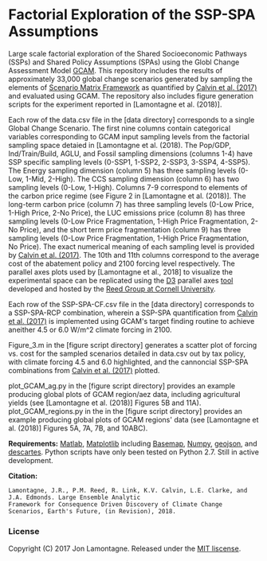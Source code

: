 # Factorial Exploration of the SSP-SPA Assumptions
Large scale factorial exploration of the Shared Socioeconomic Pathways (SSPs) and Shared Policy Assumptions (SPAs) using the Globl Change Assessment Model [GCAM](https://github.com/JGCRI/gcam-core).  This repository includes the results of approximately 33,000 global change scenarios generated by sampling the elements of [Scenario Matrix Framework](https://link.springer.com/article/10.1007/s10584-013-0906-1) as quantified by [Calvin et al. (2017)](https://www.sciencedirect.com/science/article/pii/S095937801630084X) and evaluated using GCAM. The repository also includes figure generation scripts for the experiment reported in [Lamontagne et al. (2018)].

Each row of the data.csv file in the [data directory] corresponds to a single Global Change Scenario.  The first nine columns contain categorical variables corresponding to GCAM input sampling levels from the factorial sampling space detaied in [Lamontagne et al. (2018). The Pop/GDP, Ind/Train/Build, AGLU, and Fossil sampling dimensions (columns 1-4) have SSP specific sampling levels (0-SSP1, 1-SSP2, 2-SSP3, 3-SSP4, 4-SSP5).  The Energy sampling dimension (column 5) has three sampling levels (0-Low, 1-Mid, 2-High). The CCS sampling dimension (column 6) has two sampling levels (0-Low, 1-High). Columns 7-9 correspond to elements of the carbon price regime (see Figure 2 in [Lamontagne et al. (2018)]. The long-term carbon price (column 7) has three sampling levels (0-Low Price, 1-High Price, 2-No Price), the LUC emissions price (column 8) has three sampling levels (0-Low Price Fragmentation, 1-High Price Fragmentation, 2-No Price), and the short term price fragmentation (column 9) has three sampling levels (0-Low Price Fragmentation, 1-High Price Fragmentation, No Price). The exact numerical meaning of each sampling level is provided by [Calvin et al. (2017)](https://www.sciencedirect.com/science/article/pii/S095937801630084X). The 10th and 11th columns correspond to the average cost of the abatement policy and 2100 forcing level respectively.  The parallel axes plots used by [Lamontagne et al., 2018] to visualize the experimental space can be replicated using the [D3](https://d3js.org/) parallel axes [tool](https://reed.cee.cornell.edu/parallel-axis-categories/parallel/) developed and hosted by the [Reed Group at Cornell University](https://reed.cee.cornell.edu/index.php/Main_Page).

Each row of the SSP-SPA-CF.csv file in the [data directory] corresponds to a SSP-SPA-RCP combination, wherein a SSP-SPA quantification from [Calvin et al. (2017)](https://www.sciencedirect.com/science/article/pii/S095937801630084X) is implemented using GCAM's target finding routine to achieve aneither 4.5 or 6.0 W/m^2 climate forcing in 2100.

Figure_3.m in the [figure script directory] generates a scatter plot of forcing vs. cost for the sampled scenarios detailed in data.csv out by tax policy, with climate forcing 4.5 and 6.0 highlighted, and the cannoncial SSP-SPA combinations from [Calvin et al. (2017)](https://www.sciencedirect.com/science/article/pii/S095937801630084X) plotted.

plot_GCAM_ag.py in the [figure script directory] provides an example producing global plots of GCAM region/aez data, including agricultural yields (see [Lamontagne et al. (2018)] Figures 5B and 11A). plot_GCAM_regions.py in the in the [figure script directory] provides an example producing global plots of GCAM regions' data (see [Lamontagne et al. (2018)] Figures 5A, 7A, 7B, and 10ABC).

**Requirements:**
[Matlab](https://www.mathworks.com/products/matlab.html), [Matplotlib](http://matplotlib.org/) including [Basemap](https://matplotlib.org/basemap/), [Numpy](http://www.numpy.org/), [geojson](https://pypi.python.org/pypi/geojson), and [descartes](https://pypi.python.org/pypi/descartes).  Python scripts have only been tested on Python 2.7.  Still in active development.

**Citation:**
```
Lamontagne, J.R., P.M. Reed, R. Link, K.V. Calvin, L.E. Clarke, and J.A. Edmonds. Large Ensemble Analytic 
Framework for Consequence Driven Discovery of Climate Change Scenarios, Earth's Future, (in Revision), 2018.
```
### License
Copyright (C) 2017 Jon Lamontagne. Released under the [MIT liscense](LICENSE.md).
